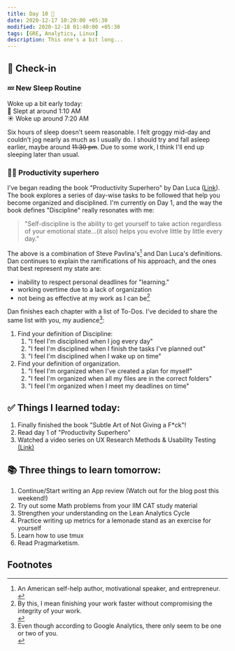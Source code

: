 ```yaml
---
title: Day 10 🍇
date: 2020-12-17 10:20:00 +05:30
modified: 2020-12-18 01:40:00 +05:30
tags: [GRE, Analytics, Linux]
description: This one's a bit long...
---
```


## 📩 Check-in

### 💤 New Sleep Routine

Woke up a bit early today: <br>
🛌 Slept at around 1:10 AM <br>
☀️ Woke up around 7:20 AM <br>

Six hours of sleep doesn't seem reasonable. I felt groggy mid-day and couldn't jog nearly as much as I usually do. I should try and fall asleep earlier, maybe around ~~11:30 pm~~. Due to some work, I think I'll end up sleeping later than usual. 

### 🦸🏻 Productivity superhero

I've began reading the book "Productivity Superhero" by Dan Luca (<a href="https://rupapublications.co.in/books/productivity-superhero-become-the-most-organized-and-disciplined-person-you-know/" target="_blank" rel="noopener">Link</a>). The book explores a series of day-wise tasks to be followed that help you become organized and disciplined. I'm currently on Day 1, and the way the book defines "Discipline" really resonates with me:

> "Self-discipline is the ability to get yourself to take action regardless of your emotional state...(it also) helps you evolve little by little every day."

The above is a combination of Steve Pavlina's[^1] and Dan Luca's definitions. Dan continues to explain the ramifications of his approach, and the ones that best represent my state are:

- inability to respect personal deadlines for "learning."
- working overtime due to a lack of organization 
- not being as effective at my work as I can be[^2]

Dan finishes each chapter with a list of To-Dos. I've decided to share the same list with you, my audience[^3]:
1. Find your definition of Discipline:
   1. "I feel I'm disciplined when I jog every day" 
   2. "I feel I'm disciplined when I finish the tasks I've planned out" 
   3. "I feel I'm disciplined when I wake up on time" 
2. Find your definition of organization.
   1. "I feel I'm organized when I've created a plan for myself"
   2. "I feel I'm organized when all my files are in the correct folders" 
   3. "I feel I'm organized when I meet my deadlines on time"

## ✅ Things I learned today:

1. Finally finished the book "Subtle Art of Not Giving a F*ck"!
2. Read day 1 of "Productivity Superhero"
3. Watched a video series on UX Research Methods & Usability Testing <a href="https://www.youtube.com/playlist?list=PLJOFJ3Ok_idtiMTz8fAiF1ElcKJM7Rncj" target="_blank" rel="noopener">(Link)</a>

## 📚 Three things to learn tomorrow:

1. Continue/Start writing an App review (Watch out for the blog post this weekend!)
2. Try out some Math problems from your IIM CAT study material
3. Strengthen your understanding on the Lean Analytics Cycle
4. Practice writing up metrics for a lemonade stand as an exercise for yourself
5. Learn how to use tmux
6. Read Pragmarketism.

## Footnotes

[^1]: <div class="footnote">An American self-help author, motivational speaker, and entrepreneur.</div>
[^2]: <div class="footnote">By this, I mean finishing your work faster without compromising the integrity of your work.</div>
[^3]: <div class="footnote">Even though according to Google Analytics, there only seem to be one or two of you.</div>